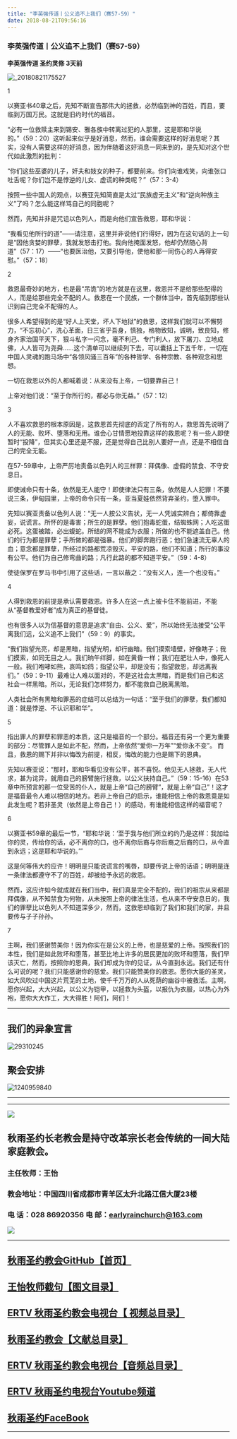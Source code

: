 ```yaml
---
title: "李英强传道丨公义追不上我们（赛57-59）"
date: 2018-08-21T09:56:16
---
```


### 李英强传道丨公义追不上我们（赛57-59）

**李英强传道  圣约灵修  3天前**

![_20180821175527](https://user-images.githubusercontent.com/37917810/44395102-6a66b600-a56b-11e8-8827-5f311bf9078b.jpg)


1
 
以赛亚书40章之后，先知不断宣告那伟大的拯救，必然临到神的百姓，而且，要临到万国万民。这就是旧约时代的福音。
 
“必有一位救赎主来到锡安、雅各族中转离过犯的人那里，这是耶和华说的。”（59：20）这听起来似乎是好消息，然而，谁会需要这样的好消息呢？其实，没有人需要这样的好消息，因为伴随着这好消息一同来到的，是先知对这个世代如此激烈的批判：
 
“你们这些巫婆的儿子，奸夫和妓女的种子，都要前来。你们向谁戏笑，向谁张口吐舌呢？你们岂不是悖逆的儿女、虚谎的种类呢？”（57：3-4）
 
按照一些中国人的观点，以赛亚先知简直是太过“民族虚无主义”和“逆向种族主义”了吗？怎么能这样骂自己的同胞呢？
 
然而，先知并非是咒诅以色列人，而是向他们宣告救恩，耶和华说：
 
“我看见他所行的道”——请注意，这里并非说他们行得好，因为在这句话的上一句是“因他贪婪的罪孽，我就发怒击打他。我向他掩面发怒，他却仍然随心背道”（57：17）——“也要医治他，又要引导他，使他和那一同伤心的人再得安慰。”（57：18）
 
2
 
救恩最奇妙的地方，也是最“吊诡”的地方就是在这里，救恩并不是给那些配得的人，而是给那些完全不配的人。救恩在一个民族，一个群体当中，首先临到那些认识到自己完全不配得的人。
 
很多人希望得到的是“好人上天堂，坏人下地狱”的救恩，这样我们就可以不懈努力，“不忘初心”，洗心革面，日三省乎吾身，慎独，格物致知，诚明，致良知，修身齐家治国平天下，狠斗私字一闪念，毫不利己、专门利人，放下屠刀、立地成佛，人人皆可为尧舜……这个清单可以继续列下去，可以囊括上下五千年，一切在中国人灵魂的跑马场中“各领风骚三百年”的各种哲学、各种宗教、各种观念和思想。
 
一切在救恩以外的人都喊着说：从来没有上帝，一切要靠自己！
 
上帝对他们说：“至于你所行的，都必与你无益。”（57：12）
 
3
 
人不喜欢救恩的根本原因是，这救恩首先彻底的否定了所有的人，救恩首先说明了人的无能、败坏、堕落和无用。谁会心甘情愿地投靠这样的救恩呢？有一些人即使暂时“投降”，但其实心里还是不服，还是觉得自己比别人要好一点，还是不相信自己的完全无能。
 
在57-59章中，上帝严厉地责备以色列人的三样罪：拜偶像、虚假的禁食、不守安息日。
 
即使诫命只有十条，依然是无人能守！即使律法只有三条，依然是人人犯罪！不要说三条，伊甸园里，上帝的命令只有一条，亚当夏娃依然背弃圣约，堕入罪中。
 
先知以赛亚责备以色列人说：“无一人按公义告状，无一人凭诚实辨白；都倚靠虚妄，说谎言。所怀的是毒害；所生的是罪孽。他们抱毒蛇蛋，结蜘蛛网；人吃这蛋必死。这蛋被踏，必出蝮蛇。所结的网不能成为衣服；所做的也不能遮盖自己。他们的行为都是罪孽；手所做的都是强暴。他们的脚奔跑行恶；他们急速流无辜人的血；意念都是罪孽，所经过的路都荒凉毁灭。平安的路，他们不知道；所行的事没有公平。他们为自己修弯曲的路；凡行此路的都不知道平安。”（59：4-8）
 
使徒保罗在罗马书中引用了这些话，一言以蔽之：“没有义人，连一个也没有。”

 

4

 

人得到救恩的前提是承认需要救恩。许多人在这一点上被卡住不能前进，不能从“基督教爱好者”成为真正的基督徒。

 

也有很多人以为信基督的意思是追求“自由、公义、爱”，所以始终无法接受“公平离我们远，公义追不上我们”（59：9）的事实。

 

“我们指望光亮，却是黑暗，指望光明，却行幽暗。我们摸索墙壁，好像瞎子；我们摸索，如同无目之人。我们晌午绊脚，如在黄昏一样；我们在肥壮人中，像死人一般。我们咆哮如熊，哀鸣如鸽；指望公平，却是没有；指望救恩，却远离我们。”（59：9-11）最难让人难以面对的，不是这社会太黑暗，而是我们自己和这社会一样黑暗。所以，无论我们怎样努力，都不能救自己脱离黑暗。

 

人类社会所有黑暗和罪恶的症结可以总结为一句话：“至于我们的罪孽，我们都知道：就是悖逆、不认识耶和华”。

 
5
 
指出罪人的罪孽和罪恶的本质，这只是福音的一个部分。福音还有另一个更为重要的部分：尽管罪人是如此不配，然而，上帝依然“爱你一万年”“爱你永不变”。
而且，救恩的赐下并非以悔改为前提，相反，悔改的能力也是赐下的恩典。
 
先知以赛亚说：“那时，耶和华看见没有公平，甚不喜悦。他见无人拯救，无人代求，甚为诧异，就用自己的膀臂施行拯救，以公义扶持自己。”（59：15-16）在53章中所预言的那一位受苦的仆人，就是上帝“自己的膀臂”，就是上帝“自己”！这才是福音最令人难以相信的地方。若非上帝自己的启示，谁能相信上帝的救恩竟是如此发生呢？若非圣灵（依然是上帝自己！）的感动，有谁能相信这样的福音呢？
 
6
 
以赛亚书59章的最后一节，“耶和华说：‘至于我与他们所立的约乃是这样：我加给你的灵，传给你的话，必不离你的口，也不离你后裔与你后裔之后裔的口，从今直到永远；这是耶和华说的。’”
 
这是何等伟大的应许！明明是只能说谎言的嘴唇，却要传说上帝的话语；明明是连一条律法都遵守不了的百姓，却被给予永远的救恩。
 
然而，这应许如今就成就在我们当中，我们真是完全不配的，我们的祖宗从来都是拜偶像，从不知禁食为何物，从未按照上帝的律法生活，也从来不守安息日的，我们的罪孽比以色列人不知道深多少，然而，这救恩却临到了我们和我们的家，并且要传与子子孙孙。
 
 
7
 
主啊，我们感谢赞美你！因为你实在是公义的上帝，也是慈爱的上帝。按照我们的本性，我们是如此败坏和堕落，甚至比地上许多的居民更加的败坏和堕落，我们早该灭亡，然而，按照你的恩典，我们却成为你的见证，从今直到永远。我们还有什么可说的呢？我们只能感谢你的慈爱。我们只能赞美你的救恩。愿你大能的圣灵，如大风吹过中国这片荒芜的土地，使千千万万的人从死荫的幽谷中被救活。主啊，愿你兴起，大大兴起，以公义为铠甲，以拯救为头盔，以报仇为衣服，以热心为外袍，愿你大大作工，大大得胜！阿们，阿们！



------------------------------------------------------------------------------------------------------------
## 我们的异象宣言


![29310245](https://user-images.githubusercontent.com/37917810/40770705-0e303450-64ee-11e8-8a68-01700194500a.jpg)


## 聚会安排 


![1240959840](https://user-images.githubusercontent.com/37917810/40770738-27f07d3c-64ee-11e8-960f-42a2758933a3.jpg)


------------------------------------------------------------------------------------------------------------
------------------------------------------------------------------------------------------------------------
<img src="http://ww1.sinaimg.cn/large/00763B6bgy1fpvojilplcj308008074j.jpg"/>



## 秋雨圣约长老教会是持守改革宗长老会传统的一间大陆家庭教会。 

###  主任牧师：王怡 
### 教会地址：中国四川省成都市青羊区太升北路江信大厦23楼
###  电        话：028 86920356           电        邮：earlyrainchurch@163.com
<img src="http://ww1.sinaimg.cn/large/00763B6bly1fq11ea2huhg304201qgm0.gif"/>


------------------------------------------------------------------------------------------------------------

## [秋雨圣约教会GitHub【首页】](https://github.com/chengduqiuyu/-/issues)

## [王怡牧师截句【图文目录】](https://github.com/chengduqiuyu/-/issues/31)

## [ERTV 秋雨圣约教会电视台【 视频总目录】](https://github.com/chengduqiuyu/-/issues/16)

## [秋雨圣约教会【文献总目录】](https://github.com/chengduqiuyu/-/issues/15)

## [ERTV 秋雨圣约教会电视台【音频总目录】](https://github.com/chengduqiuyu/-/issues/13)

##  [ERTV 秋雨圣约电视台Youtube频道](https://www.youtube.com/channel/UCn7IF7YEKrgKi0LaCsX8YCg/about)

## [秋雨圣约FaceBook](https://www.facebook.com/church.earlyraincovenant)
------------------------------------------------------------------------------------------------------------

